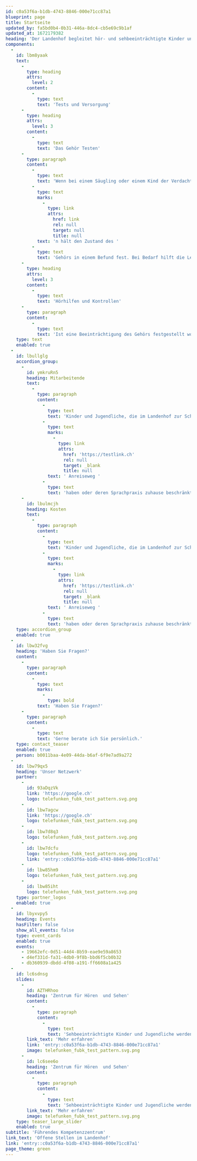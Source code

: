 ```yaml
---
id: c0a53f6a-b1db-4743-8846-000e71cc87a1
blueprint: page
title: Startseite
updated_by: fa5bd0b4-0b31-446a-8dc4-cb5e69c9b1af
updated_at: 1672179382
heading: 'Der Landenhof begleitet hör- und sehbeeinträchtigte Kinder und Jugendliche'
components:
  -
    id: lbm8yaak
    text:
      -
        type: heading
        attrs:
          level: 2
        content:
          -
            type: text
            text: 'Tests und Versorgung'
      -
        type: heading
        attrs:
          level: 3
        content:
          -
            type: text
            text: 'Das Gehör Testen'
      -
        type: paragraph
        content:
          -
            type: text
            text: 'Wenn bei einem Säugling oder einem Kind der Verdacht auf Schwerhörigkeit besteht, kann der Pädakustiker des PAD messen, ob die Hörfähigkeit beeinträchtigt ist. Er erstellt ein Audiogramm und die Hals-Nasen-Ohren-Ärzti'
          -
            type: text
            marks:
              -
                type: link
                attrs:
                  href: link
                  rel: null
                  target: null
                  title: null
            text: 'n hält den Zustand des '
          -
            type: text
            text: 'Gehörs in einem Befund fest. Bei Bedarf hilft die Leiterin des PAD bei der Anmeldung zur IV und beantragt in Absprache mit den Eltern Hörhilfen.'
      -
        type: heading
        attrs:
          level: 3
        content:
          -
            type: text
            text: 'Hörhilfen und Kontrollen'
      -
        type: paragraph
        content:
          -
            type: text
            text: 'Ist eine Beeinträchtigung des Gehörs festgestellt worden, berät der Pädakustiker die Eltern bei der Wahl von Hörhilfen. Ist die Wahl getroffen, wird das Gerät angepasst, regelmässig überprüft und gewartet. Bis zum 18. Lebensjahr ist das am Landenhof möglich. Der PAD gewährleistet aber auch die Versorgung von schwerhörigen Kindern und Jugendlichen mit zusätzlichen Hilfsmitteln wie etwa FM-Anlagen. Muss einem Kind ein Cochlea-Implantat eingesetzt werden, braucht es nachher eine Sprachtherapie. Die Leiterin des PAD organisiert sie. Kinder, die ein Cochlea-Implantat tragen, lassen sich dieses in der Klinik einstellen. Kleinere Reparaturen kann der PAD jedoch übernehmen.'
    type: text
    enabled: true
  -
    id: lbullglg
    accordion_group:
      -
        id: ymkruRn5
        heading: Mitarbeitende
        text:
          -
            type: paragraph
            content:
              -
                type: text
                text: 'Kinder und Jugendliche, die im Landenhof zur Schule gehen, können auch hier wohnen oder den Tageshort besuchen. Im Internat leben sie ihrem Alter entsprechend in einer der Wohngruppen, wo sie viermal in der Woche auch über Nacht bleiben. Aufnahme finden Schülerinnen und Schüler, die einen weiten'
              -
                type: text
                marks:
                  -
                    type: link
                    attrs:
                      href: 'https://testlink.ch'
                      rel: null
                      target: _blank
                      title: null
                text: ' Anreiseweg '
              -
                type: text
                text: 'haben oder deren Sprachpraxis zuhause beschränkt ist. Und wer ganz bewusst mit anderen Schwerhörigen zusammenleben und damit sein Selbstbewusstsein stärken will, ist hier richtig.'
      -
        id: lbulmcjh
        heading: Kosten
        text:
          -
            type: paragraph
            content:
              -
                type: text
                text: 'Kinder und Jugendliche, die im Landenhof zur Schule gehen, können auch hier wohnen oder den Tageshort besuchen. Im Internat leben sie ihrem Alter entsprechend in einer der Wohngruppen, wo sie viermal in der Woche auch über Nacht bleiben. Aufnahme finden Schülerinnen und Schüler, die einen weiten'
              -
                type: text
                marks:
                  -
                    type: link
                    attrs:
                      href: 'https://testlink.ch'
                      rel: null
                      target: _blank
                      title: null
                text: ' Anreiseweg '
              -
                type: text
                text: 'haben oder deren Sprachpraxis zuhause beschränkt ist. Und wer ganz bewusst mit anderen Schwerhörigen zusammenleben und damit sein Selbstbewusstsein stärken will, ist hier richtig.'
    type: accordion_group
    enabled: true
  -
    id: lbw32fvg
    heading: 'Haben Sie Fragen?'
    content:
      -
        type: paragraph
        content:
          -
            type: text
            marks:
              -
                type: bold
            text: 'Haben Sie Fragen?'
      -
        type: paragraph
        content:
          -
            type: text
            text: 'Gerne berate ich Sie persönlich.'
    type: contact_teaser
    enabled: true
    person: b0011baa-4e09-44da-b6af-6f9e7ad9a272
  -
    id: lbw79qx5
    heading: 'Unser Netzwerk'
    partner:
      -
        id: 93aDqzVk
        link: 'https://google.ch'
        logo: telefunken_fubk_test_pattern.svg.png
      -
        id: lbw7agcw
        link: 'https://google.ch'
        logo: telefunken_fubk_test_pattern.svg.png
      -
        id: lbw7d8q3
        logo: telefunken_fubk_test_pattern.svg.png
      -
        id: lbw7dcfu
        logo: telefunken_fubk_test_pattern.svg.png
        link: 'entry::c0a53f6a-b1db-4743-8846-000e71cc87a1'
      -
        id: lbw85hm9
        logo: telefunken_fubk_test_pattern.svg.png
      -
        id: lbw85iht
        logo: telefunken_fubk_test_pattern.svg.png
    type: partner_logos
    enabled: true
  -
    id: lbyxvpy5
    heading: Events
    hasFilter: false
    show_all_events: false
    type: event_cards
    enabled: true
    events:
      - 19662efc-0d51-44d4-8b59-eae9e59a8653
      - d4ef331d-fa31-4db0-9f8b-bbd6f5cb0b32
      - db360939-dbdd-4f08-a191-ff6608a1a425
  -
    id: lc6sdnsg
    slides:
      -
        id: AZTHRhoo
        heading: 'Zentrum für Hören  und Sehen'
        content:
          -
            type: paragraph
            content:
              -
                type: text
                text: 'Sehbeeinträchtigte Kinder und Jugendliche werden in der Regelschule beraten und begleitet.'
        link_text: 'Mehr erfahren'
        link: 'entry::c0a53f6a-b1db-4743-8846-000e71cc87a1'
        image: telefunken_fubk_test_pattern.svg.png
      -
        id: lc6see6o
        heading: 'Zentrum für Hören  und Sehen'
        content:
          -
            type: paragraph
            content:
              -
                type: text
                text: 'Sehbeeinträchtigte Kinder und Jugendliche werden in der Regelschule beraten und begleitet.'
        link_text: 'Mehr erfahren'
        image: telefunken_fubk_test_pattern.svg.png
    type: teaser_large_slider
    enabled: true
subtitle: 'Führendes Kompetenzzentrum'
link_text: 'Offene Stellen im Landenhof'
link: 'entry::c0a53f6a-b1db-4743-8846-000e71cc87a1'
page_theme: green
---
```

